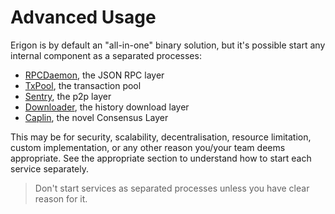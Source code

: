 # Advanced Usage

Erigon is by default an "all-in-one" binary solution, but it's possible start any internal component as a separated processes:

- [RPCDaemon](./advanced/JSONRPC-daemon.md), the JSON RPC layer
- [TxPool](./advanced/txpool.md), the transaction pool
- [Sentry](./advanced/sentry.md), the p2p layer
- [Downloader](./advanced/downloader.md), the history download layer
- [Caplin](./advanced/caplin.md), the novel Consensus Layer

This may be for security, scalability, decentralisation, resource limitation, custom implementation, or any other reason you/your team deems appropriate. See the appropriate section to understand how to start each service separately.

> Don't start services as separated processes unless you have clear reason for it.

